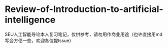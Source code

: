 # Review-of-Introduction-to-artificial-intelligence
SEU人工智能导论本人复习笔记，仅供参考，请勿用作商业用途（也许直接用md写会方便一些，欢迎各位提Issue）
